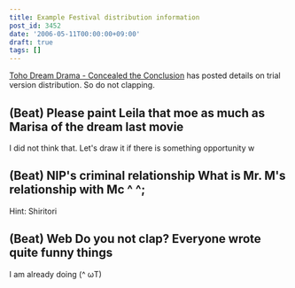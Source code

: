 ```yaml
---
title: Example Festival distribution information
post_id: 3452
date: '2006-05-11T00:00:00+09:00'
draft: true
tags: []
---
```


[Toho Dream Drama - Concealed the Conclusion](https://danmaq.com/!/thC/) has posted details on trial version distribution. So do not clapping.

## (Beat) Please paint Leila that moe as much as Marisa of the dream last movie

I did not think that. Let's draw it if there is something opportunity w

## (Beat) NIP's criminal relationship What is Mr. M's relationship with Mc ^ ^;

Hint: Shiritori

## (Beat) Web Do you not clap? Everyone wrote quite funny things

I am already doing (^ ωT)
